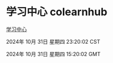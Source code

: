 # 学习中心 colearnhub
[学习中心](http://219.139.197.74:56308/colearnhub/)

2024年 10月 31日 星期四 23:20:02 CST

2024年 10月 31日 星期四 15:20:02 GMT
